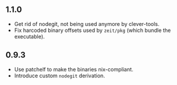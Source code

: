 ## 1.1.0

* Get rid of nodegit, not being used anymore by clever-tools.
* Fix harcoded binary offsets used by `zeit/pkg` (which bundle the executable).

## 0.9.3

* Use patchelf to make the binaries nix-compliant.
* Introduce custom `nodegit` derivation.
